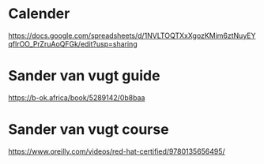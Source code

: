 # Calender
https://docs.google.com/spreadsheets/d/1NVLTOQTXxXgozKMim6ztNuyEYqflrOO_PrZruAoQFGk/edit?usp=sharing
# Sander van vugt guide
https://b-ok.africa/book/5289142/0b8baa
# Sander van vugt course 
https://www.oreilly.com/videos/red-hat-certified/9780135656495/
